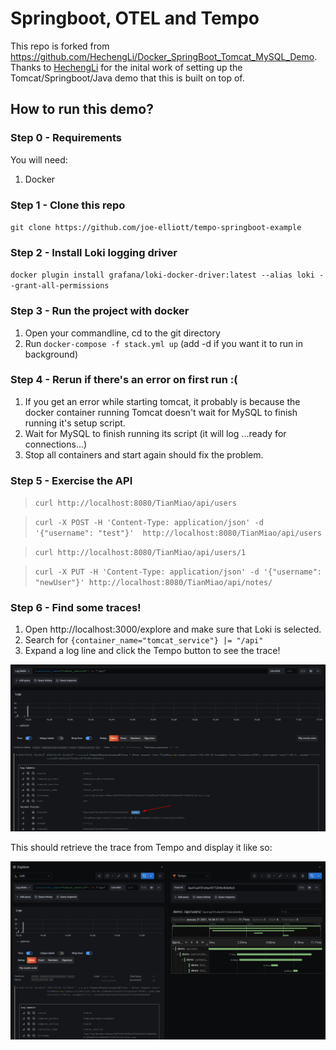 # Springboot, OTEL and Tempo

This repo is forked from https://github.com/HechengLi/Docker_SpringBoot_Tomcat_MySQL_Demo.  Thanks to [HechengLi](https://github.com/HechengLi) for the inital work of setting up the Tomcat/Springboot/Java demo that this is built on top of.

## How to run this demo?

### Step 0 - Requirements
You will need:
1. Docker

### Step 1 - Clone this repo
`git clone https://github.com/joe-elliott/tempo-springboot-example`

### Step 2 - Install Loki logging driver
`docker plugin install grafana/loki-docker-driver:latest --alias loki --grant-all-permissions`

### Step 3 - Run the project with docker
1. Open your commandline, cd to the git directory
1. Run `docker-compose -f stack.yml up` (add -d if you want it to run in background)

### Step 4 - Rerun if there's an error on first run :(
1. If you get an error while starting tomcat, it probably is because the docker container running Tomcat doesn't wait for MySQL to finish running it's setup script.
1. Wait for MySQL to finish running its script (it will log ...ready for connections...)
1. Stop all containers and start again should fix the problem.

### Step 5 - Exercise the API
> `curl http://localhost:8080/TianMiao/api/users`

> `curl -X POST -H 'Content-Type: application/json' -d '{"username": "test"}'  http://localhost:8080/TianMiao/api/users`

> `curl http://localhost:8080/TianMiao/api/users/1`

> `curl -X PUT -H 'Content-Type: application/json' -d '{"username": "newUser"}' http://localhost:8080/TianMiao/api/notes/`

### Step 6 - Find some traces!

1. Open http://localhost:3000/explore and make sure that Loki is selected.
1. Search for `{container_name="tomcat_service"} |= "/api"`
1. Expand a log line and click the Tempo button to see the trace!

![Loki Derived Fields](./loki.png)

This should retrieve the trace from Tempo and display it like so:

![Loki Tempo splitscreen](./tempo.png)

